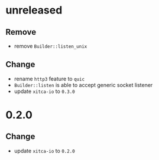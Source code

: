 # unreleased
## Remove
- remove `Builder::listen_unix`

## Change
- rename `http3` feature to `quic`
- `Builder::listen` is able to accept generic socket listener
- update `xitca-io` to `0.3.0`

# 0.2.0
## Change
- update `xitca-io` to `0.2.0`